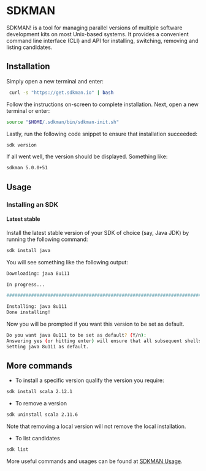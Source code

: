 # SDKMAN

SDKMAN! is a tool for managing parallel versions of multiple software development kits on most Unix-based systems. It provides a convenient command line interface (CLI) and API for installing, switching, removing and listing candidates.

## Installation

Simply open a new terminal and enter:

```bash
 curl -s "https://get.sdkman.io" | bash
```

Follow the instructions on-screen to complete installation.
Next, open a new terminal or enter:

```bash
source "$HOME/.sdkman/bin/sdkman-init.sh"
```

Lastly, run the following code snippet to ensure that installation succeeded:

```bash
sdk version
```

If all went well, the version should be displayed. Something like:

```bash
sdkman 5.0.0+51
```

## Usage

### Installing an SDK

#### Latest stable

Install the latest stable version of your SDK of choice (say, Java JDK) by running the following command:

```bash
sdk install java
```

You will see something like the following output:

```bash
Downloading: java 8u111

In progress...

######################################################################## 100.0%

Installing: java 8u111
Done installing!
```

Now you will be prompted if you want this version to be set as default.

```bash
Do you want java 8u111 to be set as default? (Y/n):
Answering yes (or hitting enter) will ensure that all subsequent shells opened will have this version of the SDK in use by default.
Setting java 8u111 as default.
```

## More commands

* To install a specific version
qualify the version you require:

```bash
sdk install scala 2.12.1
```

* To remove a version

```bash
sdk uninstall scala 2.11.6
```

Note that removing a local version will not remove the local installation.

* To list candidates

```bash
sdk list
```

More useful commands and usages can be found at [SDKMAN Usage](https://sdkman.io/usage).
